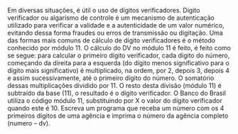  Em diversas situações, é útil o uso de dígitos verificadores. Dígito 
verificador ou algarismo de controle é um mecanismo de autenticação utilizado para 
verificar a validade e a autenticidade de um valor numérico, evitando dessa forma fraudes 
ou erros de transmissão ou digitação. Uma das formas mais comuns de cálculo de dígito 
verificadores é o método conhecido por módulo 11. O cálculo do DV no módulo 11 é 
feito, é feito como se segue: para calcular o primeiro dígito verificador, cada dígito do 
número, começando da direita para a esquerda (do dígito menos significativo para o 
dígito mais significativo) é multiplicado, na ordem, por 2, depois 3, depois 4 e assim 
sucessivamente, até o primeiro dígito do número. O somatório dessas multiplicações 
dividido por 11. O resto desta divisão (módulo 11) é subtraído da base (11), o resultado é 
o dígito verificador. O Banco do Brasil utiliza o código módulo 11, substituindo por X o 
valor do dígito verificador quando este é 10. Escreva um programa que receba um 
número com os 4 primeiros dígitos de uma agência e imprima o número da agência 
completo (numero – dv).